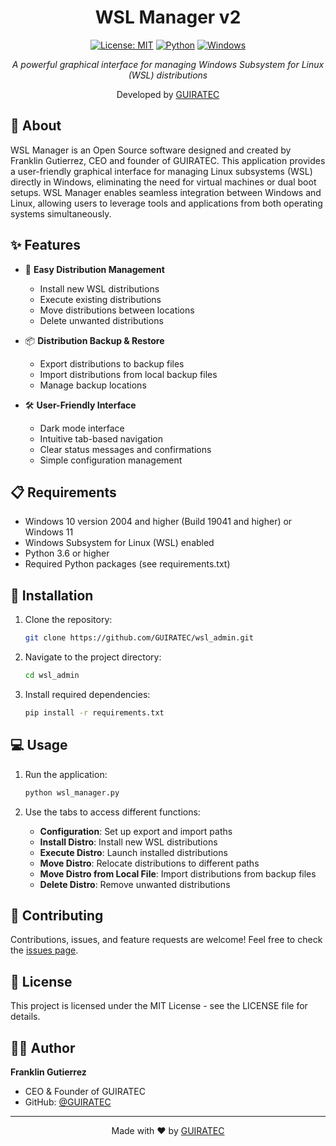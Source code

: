 <div align="center">

# WSL Manager v2

[![License: MIT](https://img.shields.io/badge/License-MIT-yellow.svg)](https://opensource.org/licenses/MIT)
[![Python](https://img.shields.io/badge/Python-3.6%2B-blue.svg)](https://www.python.org/)
[![Windows](https://img.shields.io/badge/Platform-Windows-blue.svg)](https://www.microsoft.com/windows)

*A powerful graphical interface for managing Windows Subsystem for Linux (WSL) distributions*

Developed by [GUIRATEC](https://github.com/GUIRATEC)

</div>

## 🚀 About

WSL Manager is an Open Source software designed and created by Franklin Gutierrez, CEO and founder of GUIRATEC. This application provides a user-friendly graphical interface for managing Linux subsystems (WSL) directly in Windows, eliminating the need for virtual machines or dual boot setups. WSL Manager enables seamless integration between Windows and Linux, allowing users to leverage tools and applications from both operating systems simultaneously.

## ✨ Features

- 🔄 **Easy Distribution Management**
  - Install new WSL distributions
  - Execute existing distributions
  - Move distributions between locations
  - Delete unwanted distributions

- 📦 **Distribution Backup & Restore**
  - Export distributions to backup files
  - Import distributions from local backup files
  - Manage backup locations

- 🛠 **User-Friendly Interface**
  - Dark mode interface
  - Intuitive tab-based navigation
  - Clear status messages and confirmations
  - Simple configuration management

## 📋 Requirements

- Windows 10 version 2004 and higher (Build 19041 and higher) or Windows 11
- Windows Subsystem for Linux (WSL) enabled
- Python 3.6 or higher
- Required Python packages (see requirements.txt)

## 🔧 Installation

1. Clone the repository:
   ```bash
   git clone https://github.com/GUIRATEC/wsl_admin.git
   ```

2. Navigate to the project directory:
   ```bash
   cd wsl_admin
   ```

3. Install required dependencies:
   ```bash
   pip install -r requirements.txt
   ```

## 💻 Usage

1. Run the application:
   ```bash
   python wsl_manager.py
   ```

2. Use the tabs to access different functions:
   - **Configuration**: Set up export and import paths
   - **Install Distro**: Install new WSL distributions
   - **Execute Distro**: Launch installed distributions
   - **Move Distro**: Relocate distributions to different paths
   - **Move Distro from Local File**: Import distributions from backup files
   - **Delete Distro**: Remove unwanted distributions

## 🤝 Contributing

Contributions, issues, and feature requests are welcome! Feel free to check the [issues page](https://github.com/GUIRATEC/wsl_admin/issues).

## 📝 License

This project is licensed under the MIT License - see the LICENSE file for details.

## 👨‍💻 Author

**Franklin Gutierrez**
- CEO & Founder of GUIRATEC
- GitHub: [@GUIRATEC](https://github.com/GUIRATEC)

---

<div align="center">

Made with ❤️ by [GUIRATEC](https://github.com/GUIRATEC)

</div>